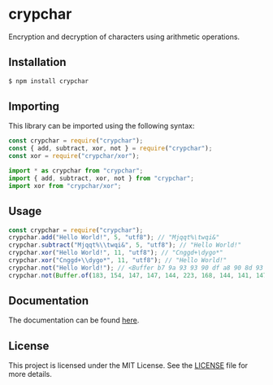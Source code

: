 # crypchar
Encryption and decryption of characters using arithmetic operations.

## Installation
```bash
$ npm install crypchar
```

## Importing
This library can be imported using the following syntax:
```js
const crypchar = require("crypchar");
const { add, subtract, xor, not } = require("crypchar");
const xor = require("crypchar/xor");
```
```js
import * as crypchar from "crypchar";
import { add, subtract, xor, not } from "crypchar";
import xor from "crypchar/xor";
```

## Usage
```js
const crypchar = require("crypchar");
crypchar.add("Hello World!", 5, "utf8"); // "Mjqqt%\twqi&"
crypchar.subtract("Mjqqt%\\twqi&", 5, "utf8"); // "Hello World!"
crypchar.xor("Hello World!", 11, "utf8"); // "Cnggd+\dygo*"
crypchar.xor("Cnggd+\\dygo*", 11, "utf8"); // "Hello World!"
crypchar.not("Hello World!"); // <Buffer b7 9a 93 93 90 df a8 90 8d 93 9b de>
crypchar.not(Buffer.of(183, 154, 147, 147, 144, 223, 168, 144, 141, 147, 155, 222), "utf8"); // "Hello World!"
```

## Documentation
The documentation can be found [here](https://crackabottle.js.org/crypchar).

## License
This project is licensed under the MIT License. See the [LICENSE](./LICENSE) file for more details.
